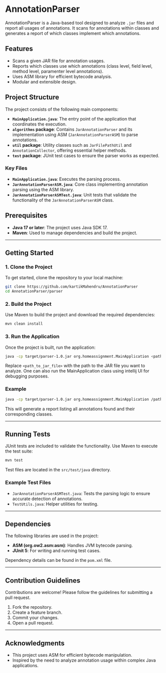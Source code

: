 # AnnotationParser

AnnotationParser is a Java-based tool designed to analyze `.jar` files and report all usages of annotations. It scans for annotations within classes and generates a report of which classes implement which annotations.

## Features

- Scans a given JAR file for annotation usages.
- Reports which classes use which annotations (class level, field level, method level, paramenter level annotations).
- Uses ASM library for efficient bytecode analysis.
- Modular and extensible design.

## Project Structure

The project consists of the following main components:

- **`MainApplication.java`**: The entry point of the application that coordinates the execution.
- **`algorithms` package**: Contains `JarAnnotationParser` and its implementation using ASM (`JarAnnotationParserASM`) to parse annotations.
- **`util` package**: Utility classes such as `JarFilePathUtil` and `AnnotationCollector`, offering essential helper methods.
- **`test` package**: JUnit test cases to ensure the parser works as expected.

### Key Files

- **`MainApplication.java`**: Executes the parsing process.
- **`JarAnnotationParserASM.java`**: Core class implementing annotation parsing using the ASM library.
- **`JarAnnotationParserASMTest.java`**: Unit tests that validate the functionality of the `JarAnnotationParserASM` class.

## Prerequisites

- **Java 17 or later**: The project uses Java SDK 17.
- **Maven**: Used to manage dependencies and build the project.

---

## Getting Started

### 1. Clone the Project

To get started, clone the repository to your local machine:

```bash
git clone https://github.com/kartikMahendru/AnnotationParser
cd AnnotationParser/parser
```

### 2. Build the Project

Use Maven to build the project and download the required dependencies:

```bash
mvn clean install
```

### 3. Run the Application

Once the project is built, run the application:

```bash
java -cp target/parser-1.0.jar org.homeassignment.MainApplication <path_to_jar_file>
```

Replace `<path_to_jar_file>` with the path to the JAR file you want to analyze.
One can also run the MainApplication class using intellij UI for debugging purposes.

### Example

```bash
java -cp target/parser-1.0.jar org.homeassignment.MainApplication /path/to/sample.jar
```

This will generate a report listing all annotations found and their corresponding classes.

---

## Running Tests

JUnit tests are included to validate the functionality. Use Maven to execute the test suite:

```bash
mvn test
```

Test files are located in the `src/test/java` directory.

### Example Test Files

- `JarAnnotationParserASMTest.java`: Tests the parsing logic to ensure accurate detection of annotations.
- `TestUtils.java`: Helper utilities for testing.

---

## Dependencies

The following libraries are used in the project:

- **ASM (org.ow2.asm:asm)**: Handles JVM bytecode parsing.
- **JUnit 5**: For writing and running test cases.

Dependency details can be found in the `pom.xml` file.

---

## Contribution Guidelines

Contributions are welcome! Please follow the guidelines for submitting a pull request.

1. Fork the repository.
2. Create a feature branch.
3. Commit your changes.
4. Open a pull request.

---

## Acknowledgments

- This project uses ASM for efficient bytecode manipulation.
- Inspired by the need to analyze annotation usage within complex Java applications.
